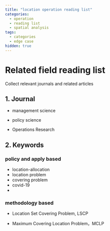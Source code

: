 ```yaml
---
title: "location operation reading list"
categories:
  - operation
  - reading list
  - spatial analysis
tags:
  - categories
  - edge case
hidden: true
---
```


# Related field reading list
Collect relevant journals and related articles

## 1. Journal

- management science
  
- policy science

- Operations Research


## 2. Keywords
### policy and apply based
- location-allocation
- location problem
- covering problem
- covid-19
- 
### methodology based
- Location Set Covering Problem, LSCP
  
- Maximum Covering Location Problem，MCLP


